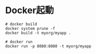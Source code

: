 # Docker起動

```shell
# docker build
docker system prune -f
docker build -t myorg/myapp .
 
# docker run
docker run -p 8080:8080 -t myorg/myapp
```
